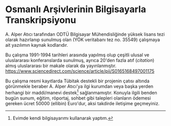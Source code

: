 # Osmanlı Arşivlerinin Bilgisayarla Transkripsiyonu
A. Alper Atıcı tarafından ODTÜ Bilgisayar Mühendisliğinde yüksek lisans tezi olarak hazırlanıp sunulmuş olan
(YÖK veritabanı tez no. 35549) çalışmaya ait yazılımın kaynak kodlarıdır.

Bu çalışma 1991-1994 tarihleri arasında yapılmış olup çeşitli ulusal ve uluslararası konferanslarda sunulmuş,
ayrıca 20'den fazla atıf (_citation_) almış uluslararası bir makale olarak da yayınlanmıştır.
https://www.sciencedirect.com/science/article/pii/S0165168497001175

Bu çalışma resmi kayıtlarda Tübitak destekli bir projenin çatısı altında görünmekle beraber A. Alper Atıcı'ya
ilgi kurumdan veya başka yerden herhangi bir maddi/manevi destek[^1] sağlanmamıştır.
Konuyla ilgili benden bugün sunum, eğitim, röportaj, sohbet gibi talepleri olanların ödemesi gereken ücret
50000 (ellibin) Euro'dur, aksi takdirde iletişime geçmeyiniz.


[^1]: Evimde kendi bilgisayarımı kullanarak yaptım.
